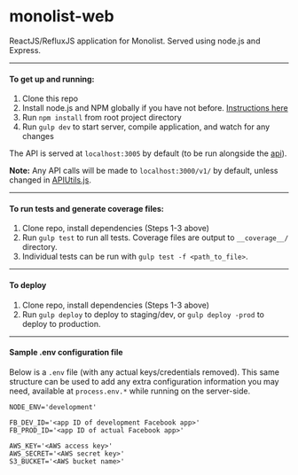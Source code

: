 monolist-web
============

ReactJS/RefluxJS application for Monolist. Served using node.js and Express.

---

#### To get up and running:

1. Clone this repo
2. Install node.js and NPM globally if you have not before. [Instructions here](http://blog.nodeknockout.com/post/65463770933/how-to-install-node-js-and-npm)
3. Run `npm install` from root project directory
4. Run `gulp dev` to start server, compile application, and watch for any changes

The API is served at `localhost:3005` by default (to be run alongside the [api](https://github.com/jakemmarsh/monolist-api)).

**Note:** Any API calls will be made to `localhost:3000/v1/` by default, unless changed in [APIUtils.js](https://github.com/jakemmarsh/monolist-web/blob/master/app/js/utils/APIUtils.js).

---

#### To run tests and generate coverage files:

1. Clone repo, install dependencies (Steps 1-3 above)
2. Run `gulp test` to run all tests. Coverage files are output to `__coverage__/` directory.
3. Individual tests can be run with `gulp test -f <path_to_file>`.

---

#### To deploy

1. Clone repo, install dependencies (Steps 1-3 above)
2. Run `gulp deploy` to deploy to staging/dev, or `gulp deploy -prod`  to deploy to production.

---

#### Sample .env configuration file

Below is a `.env` file (with any actual keys/credentials removed). This same structure can be used to add any extra configuration information you may need, available at `process.env.*` while running on the server-side.

```
NODE_ENV='development'

FB_DEV_ID='<app ID of development Facebook app>'
FB_PROD_ID='<app ID of actual Facebook app>'

AWS_KEY='<AWS access key>'
AWS_SECRET='<AWS secret key>'
S3_BUCKET='<AWS bucket name>'
```
